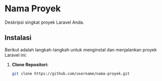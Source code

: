 # Nama Proyek

Deskripsi singkat proyek Laravel Anda.

## Instalasi

Berikut adalah langkah-langkah untuk menginstal dan menjalankan proyek Laravel ini:

1. **Clone Repositori:**

   ```bash
   git clone https://github.com/username/nama-proyek.git
